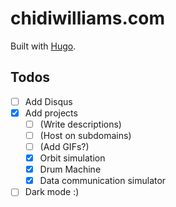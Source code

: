 # chidiwilliams.com

Built with [Hugo](https://gohugo.io/).

## Todos

- [ ] Add Disqus
- [x] Add projects
  - [ ] (Write descriptions)
  - [ ] (Host on subdomains)
  - [ ] (Add GIFs?)
  - [x] Orbit simulation
  - [x] Drum Machine
  - [x] Data communication simulator
- [ ] Dark mode :)
